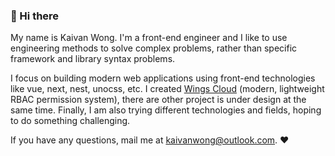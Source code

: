 ### 👋 Hi there 

My name is Kaivan Wong. I'm a front-end engineer and I like to use engineering methods to solve complex problems, rather than specific framework and library syntax problems.

I focus on building modern web applications using front-end technologies like vue, next, nest, unocss, etc. I created [Wings Cloud](https://github.com/wingscloud) (modern, lightweight RBAC permission system), there are other project is under design at the same time. Finally, I am also trying different technologies and fields, hoping to do something challenging.

If you have any questions, mail me at <a href="mailto:kaivanwong@outlook.com">kaivanwong@outlook.com</a>. ❤️
